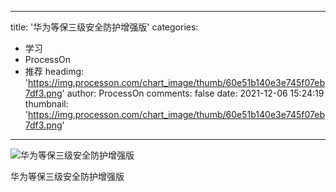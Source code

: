 
---
title: '华为等保三级安全防护增强版'
categories: 
 - 学习
 - ProcessOn
 - 推荐
headimg: 'https://img.processon.com/chart_image/thumb/60e51b140e3e745f07eb7df3.png'
author: ProcessOn
comments: false
date: 2021-12-06 15:24:19
thumbnail: 'https://img.processon.com/chart_image/thumb/60e51b140e3e745f07eb7df3.png'
---

<div>   
<img class="thumb" alt="华为等保三级安全防护增强版" src="https://img.processon.com/chart_image/thumb/60e51b140e3e745f07eb7df3.png" referrerpolicy="no-referrer">
<p>华为等保三级安全防护增强版</p>  
</div>
            